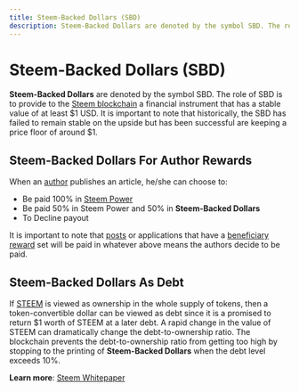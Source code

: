 ```yaml
---
title: Steem-Backed Dollars (SBD)
description: Steem-Backed Dollars are denoted by the symbol SBD. The role of SBD is to provide to the Steem blockchain a financial instrument that has a stable value of at least $1 USD.
---
```

# Steem-Backed Dollars (SBD)

**Steem-Backed Dollars** are denoted by the symbol SBD. The role of SBD is to provide to the [Steem blockchain](/glossary/steem-blockchain.md) a financial instrument that has a stable value of at least $1 USD. It is important to note that historically, the SBD has failed to remain stable on the upside but has been successful are keeping a price floor of around $1. 

## Steem-Backed Dollars For Author Rewards

When an [author](/glossary/author.md) publishes an article, he/she can choose to:

- Be paid 100% in [Steem Power](/glossary/steem-power.md)
- Be paid 50% in Steem Power and 50% in **Steem-Backed Dollars**
- To Decline payout

It is important to note that [posts](/glossary/posting.md) or applications that have a [beneficiary reward](/glossary/beneficiary-reward.md) set will be paid in whatever above means the authors decide to be paid.

## Steem-Backed Dollars As Debt

If [STEEM](/glossary/steem.md) is viewed as ownership in the whole supply of tokens, then a token-convertible dollar can be viewed as debt since it is a promised to return $1 worth of STEEM at a later debt. A rapid change in the value of STEEM can dramatically change the debt-to-ownership ratio. The blockchain prevents the debt-to-ownership ratio from getting too high by stopping to the printing of **Steem-Backed Dollars** when the debt level exceeds 10%.

**Learn more**: [Steem Whitepaper](https://steem.io/steem-whitepaper.pdf)